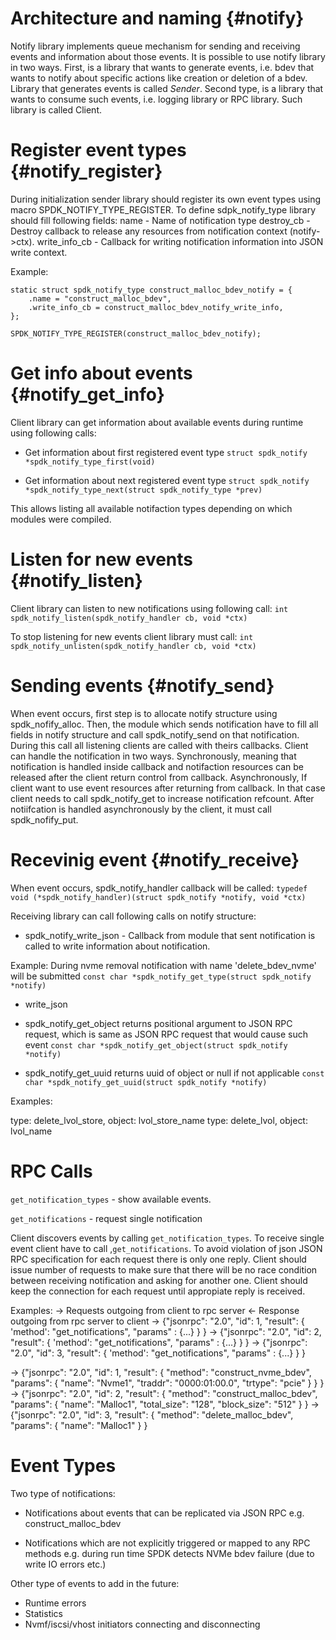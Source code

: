 # Architecture and naming {#notify}
Notify library implements queue mechanism for sending and receiving events and information about those events.
It is possible to use notify library in two ways. First, is a library that wants to generate events, i.e.
bdev that wants to notify about specific actions like creation or deletion of a bdev.
Library that generates events is called *Sender*. Second type, is a library that wants to consume such events, i.e.
logging library or RPC library. Such library is called Client.

# Register event types {#notify_register}

During initialization sender library should register its own event types using macro SPDK_NOTIFY_TYPE_REGISTER.
To define sdpk_notify_type library should fill following fields:
name - Name of notification type
destroy_cb -  Destroy callback to release any resources from notification context (notify->ctx).
write_info_cb - Callback for writing notification information into JSON write context.

Example:

```
static struct spdk_notify_type construct_malloc_bdev_notify = {
	.name = "construct_malloc_bdev",
	.write_info_cb = construct_malloc_bdev_notify_write_info,
};

SPDK_NOTIFY_TYPE_REGISTER(construct_malloc_bdev_notify);
```

# Get info about events {#notify_get_info}

Client library can get information about available events during runtime using following calls:

- Get information about first registered event type
`struct spdk_notify *spdk_notify_type_first(void)`

- Get information about next registered event type
`struct spdk_notify *spdk_notify_type_next(struct spdk_notify_type *prev)`

This allows listing all available notifaction types depending on which modules were compiled.

# Listen for new events {#notify_listen}

Client library can listen to new notifications using following call:
`int spdk_notify_listen(spdk_notify_handler cb, void *ctx)`

To stop listening for new events client library must call:
`int spdk_notify_unlisten(spdk_notify_handler cb, void *ctx)`

# Sending events {#notify_send}

When event occurs, first step is to allocate notify structure using spdk_nofify_alloc.
Then, the module which sends notification have to fill all fields in notify structure and call spdk_notify_send on that notification.
During this call all listening clients are called with theirs callbacks. Client can handle the notification in two ways.
Synchronously, meaning that notification is handled inside callback and notifaction resources can be released after the client return control from callback.
Asynchronously, If client want to use event resources after returning from callback.
In that case client needs to call spdk_notify_get to increase notification refcount.
After notiifcation is handled asynchronously by the client, it must call spdk_nofify_put.

# Recevinig event {#notify_receive}

When event occurs, spdk_notify_handler callback will be called:
`typedef void (*spdk_notify_handler)(struct spdk_notify *notify, void *ctx)`

Receiving library can call following calls on notify structure:

- spdk_notify_write_json - Callback from module that sent notification is called to write information about notification.

Example:
During nvme removal notification with name 'delete_bdev_nvme' will be submitted
`const char *spdk_notify_get_type(struct spdk_notify *notify)`

- write_json

- spdk_notify_get_object returns positional argument to JSON RPC request, which is same as JSON RPC request that would cause such event
`const char *spdk_notify_get_object(struct spdk_notify *notify)`

- spdk_notify_get_uuid returns uuid of object or null if not applicable
`const char *spdk_notify_get_uuid(struct spdk_notify *notify)`

Examples:

type: delete_lvol_store, object: lvol_store_name
type: delete_lvol, object: lvol_name

RPC Calls
================

`get_notification_types` - show available events.

`get_notifications` - request single notification

Client discovers events by calling `get_notification_types`. To receive single event client have to call ,`get_notifications`.
To avoid violation of json JSON RPC specification for each request there is only one reply.
Client should issue number of requests to make sure that there will be no race condition between receiving notification and asking for another one.
Client should keep the connection for each request until appropiate reply is received.

Examples:
-> Requests outgoing from client to rpc server
<- Response outgoing from rpc server to client
-> {"jsonrpc": "2.0", "id": 1, "result": { 'method': "get_notifications", "params"  : {...} } }
-> {"jsonrpc": "2.0", "id": 2, "result": { 'method': "get_notifications", "params"  : {...} } }
-> {"jsonrpc": "2.0", "id": 3, "result": { 'method': "get_notifications", "params"  : {...} } }

-> {"jsonrpc": "2.0", "id": 1, "result": { "method": "construct_nvme_bdev", "params": { "name": "Nvme1", "traddr": "0000:01:00.0", "trtype": "pcie" } } }
-> {"jsonrpc": "2.0", "id": 2, "result": {  "method": "construct_malloc_bdev", "params": { "name": "Malloc1", "total_size": "128", "block_size": "512" } }
-> {"jsonrpc": "2.0", "id": 3, "result": {  "method": "delete_malloc_bdev", "params": { "name": "Malloc1" } }

Event Types
========

Two type of notifications:
- Notifications about events that can be replicated via JSON RPC
  e.g. construct_malloc_bdev

- Notifications which are not explicitly triggered or mapped to any RPC methods
  e.g. during run time SPDK detects NVMe bdev failure (due to write IO errors etc.)

Other type of events to add in the future:
- Runtime errors
- Statistics
- Nvmf/iscsi/vhost initiators connecting and disconnecting
